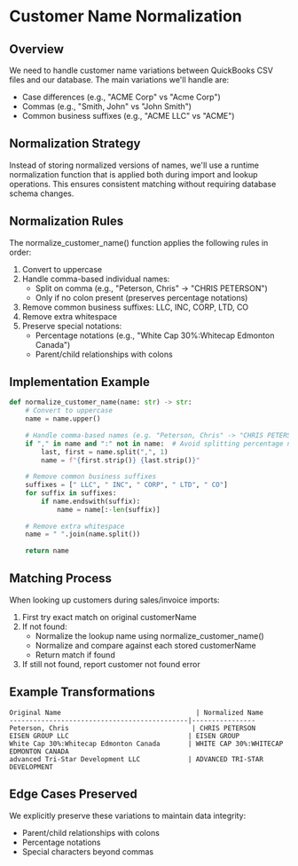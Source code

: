 # Customer Name Normalization

## Overview

We need to handle customer name variations between QuickBooks CSV files and our database. The main variations we'll handle are:
- Case differences (e.g., "ACME Corp" vs "Acme Corp")
- Commas (e.g., "Smith, John" vs "John Smith")
- Common business suffixes (e.g., "ACME LLC" vs "ACME")

## Normalization Strategy

Instead of storing normalized versions of names, we'll use a runtime normalization function that is applied both during import and lookup operations. This ensures consistent matching without requiring database schema changes.

## Normalization Rules

The normalize_customer_name() function applies the following rules in order:

1. Convert to uppercase
2. Handle comma-based individual names:
   - Split on comma (e.g., "Peterson, Chris" -> "CHRIS PETERSON")
   - Only if no colon present (preserves percentage notations)
3. Remove common business suffixes: LLC, INC, CORP, LTD, CO
4. Remove extra whitespace
5. Preserve special notations:
   - Percentage notations (e.g., "White Cap 30%:Whitecap Edmonton Canada")
   - Parent/child relationships with colons

## Implementation Example

```python
def normalize_customer_name(name: str) -> str:
    # Convert to uppercase
    name = name.upper()
    
    # Handle comma-based names (e.g. "Peterson, Chris" -> "CHRIS PETERSON")
    if "," in name and ":" not in name:  # Avoid splitting percentage notations
        last, first = name.split(",", 1)
        name = f"{first.strip()} {last.strip()}"
    
    # Remove common business suffixes
    suffixes = [" LLC", " INC", " CORP", " LTD", " CO"]
    for suffix in suffixes:
        if name.endswith(suffix):
            name = name[:-len(suffix)]
    
    # Remove extra whitespace
    name = " ".join(name.split())
    
    return name
```

## Matching Process

When looking up customers during sales/invoice imports:

1. First try exact match on original customerName
2. If not found:
   - Normalize the lookup name using normalize_customer_name()
   - Normalize and compare against each stored customerName
   - Return match if found
3. If still not found, report customer not found error

## Example Transformations

```
Original Name                                  | Normalized Name
---------------------------------------------|----------------
Peterson, Chris                               | CHRIS PETERSON
EISEN GROUP LLC                              | EISEN GROUP
White Cap 30%:Whitecap Edmonton Canada       | WHITE CAP 30%:WHITECAP EDMONTON CANADA
advanced Tri-Star Development LLC            | ADVANCED TRI-STAR DEVELOPMENT
```

## Edge Cases Preserved

We explicitly preserve these variations to maintain data integrity:
- Parent/child relationships with colons
- Percentage notations
- Special characters beyond commas
